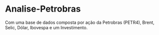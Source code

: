 # Analise-Petrobras
Com uma base de dados composta por ação da Petrobras (PETR4), Brent, Selic, Dólar, Ibovespa e um Investimento. 
